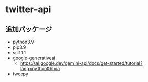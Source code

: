 # twitter-api

## 追加パッケージ
* python3.9
* pip3.9
* ssl1.1.1
* google-generativeai
  * https://ai.google.dev/gemini-api/docs/get-started/tutorial?lang=python&hl=ja
* tweepy